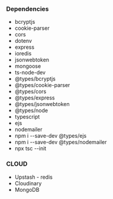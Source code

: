 ### Dependencies

- bcryptjs
- cookie-parser
- cors
- dotenv
- express
- ioredis
- jsonwebtoken
- mongoose
- ts-node-dev
- @types/bcryptjs
- @types/cookie-parser
- @types/cors
- @types/express
- @types/jsonwebtoken
- @types/node
- typescript
- ejs
- nodemailer
- npm i --save-dev @types/ejs
- npm i --save-dev @types/nodemailer
- npx tsc --init

### CLOUD

- Upstash - redis
- Cloudinary
- MongoDB
